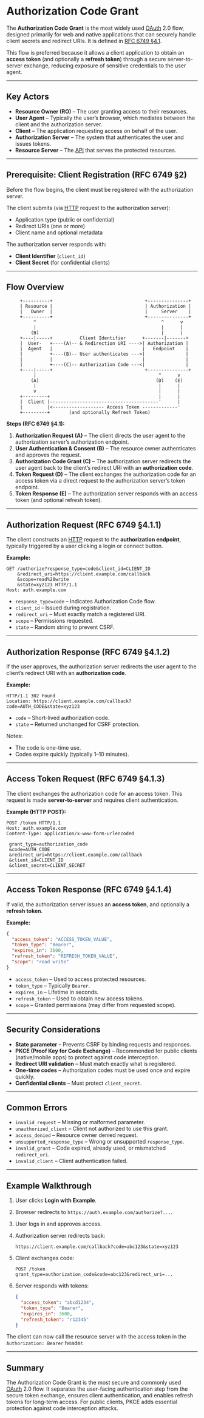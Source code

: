 # **Authorization Code Grant**

The **Authorization Code Grant** is the most widely used [OAuth](./oauth.md) 2.0 flow, designed primarily for web and native applications that can securely handle client secrets and redirect URIs. It is defined in [RFC 6749 §4.1](https://www.rfc-editor.org/rfc/rfc6749.html).

This flow is preferred because it allows a client application to obtain an **access token** (and optionally a **refresh token**) through a secure server-to-server exchange, reducing exposure of sensitive credentials to the user agent.

---

## **Key Actors**

* **Resource Owner (RO)** – The user granting access to their resources.
* **User Agent** – Typically the user’s browser, which mediates between the client and the authorization server.
* **Client** – The application requesting access on behalf of the user.
* **Authorization Server** – The system that authenticates the user and issues tokens.
* **Resource Server** – The [API](/docs/fundamenals/api.md) that serves the protected resources.

---

## **Prerequisite: Client Registration (RFC 6749 §2)**

Before the flow begins, the client must be registered with the authorization server.

The client submits (via [HTTP](/docs/fundamentals/http.md) request to the authorization server):

* Application type (public or confidential)
* Redirect URIs (one or more)
* Client name and optional metadata

The authorization server responds with:

* **Client Identifier** (`client_id`)
* **Client Secret** (for confidential clients)

---

## **Flow Overview**

```
     +----------+                                  +---------------+
     | Resource |                                  | Authorization |
     |   Owner  |                                  |     Server    |
     +----------+                                  +---------------+
          ^                                              ^      v
          |                                              |      |
         (B)                                             |      |
     +----|-----+          Client Identifier      +-------|-------+
     |  User-   +----(A)-- & Redirection URI ---->| Authorization |
     |  Agent   |                                 |   Endpoint    |
     |          +----(B)-- User authenticates --->|               |
     |          |                                 |               |
     |          +----(C)-- Authorization Code ---<|               |
     +----|-----+                                  +---------------+
          |                                             ^      v
         (A)                                           (D)    (E)
          |                                             |      |
          v                                             |      |
     +---------+                                        |      |
     |  Client |----------------------------------------'      |
     |         |<------------------- Access Token -------------'
     +---------+       (and optionally Refresh Token)
```

**Steps (RFC 6749 §4.1):**

1. **Authorization Request (A)** – The client directs the user agent to the authorization server’s authorization endpoint.
2. **User Authentication & Consent (B)** – The resource owner authenticates and approves the request.
3. **Authorization Code Grant (C)** – The authorization server redirects the user agent back to the client’s redirect URI with an **authorization code**.
4. **Token Request (D)** – The client exchanges the authorization code for an access token via a direct request to the authorization server’s token endpoint.
5. **Token Response (E)** – The authorization server responds with an access token (and optional refresh token).

---

## **Authorization Request (RFC 6749 §4.1.1)**

The client constructs an [HTTP](/docs/fundamentals/http.md) request to the **authorization endpoint**, typically triggered by a user clicking a login or connect button.

**Example:**

```
GET /authorize?response_type=code&client_id=CLIENT_ID
    &redirect_uri=https://client.example.com/callback
    &scope=read%20write
    &state=xyz123 HTTP/1.1
Host: auth.example.com
```

* `response_type=code` – Indicates Authorization Code flow.
* `client_id` – Issued during registration.
* `redirect_uri` – Must exactly match a registered URI.
* `scope` – Permissions requested.
* `state` – Random string to prevent CSRF.

---

## **Authorization Response (RFC 6749 §4.1.2)**

If the user approves, the authorization server redirects the user agent to the client’s redirect URI with an **authorization code**.

**Example:**

```
HTTP/1.1 302 Found
Location: https://client.example.com/callback?code=AUTH_CODE&state=xyz123
```

* `code` – Short-lived authorization code.
* `state` – Returned unchanged for CSRF protection.

Notes:

* The code is one-time use.
* Codes expire quickly (typically 1–10 minutes).

---

## **Access Token Request (RFC 6749 §4.1.3)**

The client exchanges the authorization code for an access token. This request is made **server-to-server** and requires client authentication.

**Example (HTTP POST):**

```
POST /token HTTP/1.1
Host: auth.example.com
Content-Type: application/x-www-form-urlencoded

 grant_type=authorization_code
 &code=AUTH_CODE
 &redirect_uri=https://client.example.com/callback
 &client_id=CLIENT_ID
 &client_secret=CLIENT_SECRET
```

---

## **Access Token Response (RFC 6749 §4.1.4)**

If valid, the authorization server issues an **access token**, and optionally a **refresh token**.

**Example:**

```json
{
  "access_token": "ACCESS_TOKEN_VALUE",
  "token_type": "Bearer",
  "expires_in": 3600,
  "refresh_token": "REFRESH_TOKEN_VALUE",
  "scope": "read write"
}
```

* `access_token` – Used to access protected resources.
* `token_type` – Typically `Bearer`.
* `expires_in` – Lifetime in seconds.
* `refresh_token` – Used to obtain new access tokens.
* `scope` – Granted permissions (may differ from requested scope).

---

## **Security Considerations**

* **State parameter** – Prevents CSRF by binding requests and responses.
* **PKCE (Proof Key for Code Exchange)** – Recommended for public clients (native/mobile apps) to protect against code interception.
* **Redirect URI validation** – Must match exactly what is registered.
* **One-time codes** – Authorization codes must be used once and expire quickly.
* **Confidential clients** – Must protect `client_secret`.

---

## **Common Errors**

* `invalid_request` – Missing or malformed parameter.
* `unauthorized_client` – Client not authorized to use this grant.
* `access_denied` – Resource owner denied request.
* `unsupported_response_type` – Wrong or unsupported `response_type`.
* `invalid_grant` – Code expired, already used, or mismatched `redirect_uri`.
* `invalid_client` – Client authentication failed.

---

## **Example Walkthrough**

1. User clicks **Login with Example**.
2. Browser redirects to `https://auth.example.com/authorize?...`.
3. User logs in and approves access.
4. Authorization server redirects back:

   ```
   https://client.example.com/callback?code=abc123&state=xyz123
   ```
5. Client exchanges code:

   ```
   POST /token
   grant_type=authorization_code&code=abc123&redirect_uri=...
   ```
6. Server responds with tokens:

   ```json
   {
     "access_token": "abcd1234",
     "token_type": "Bearer",
     "expires_in": 3600,
     "refresh_token": "r12345"
   }
   ```

The client can now call the resource server with the access token in the `Authorization: Bearer` header.

---

## **Summary**

The Authorization Code Grant is the most secure and commonly used [OAuth](./oauth.md) 2.0 flow. It separates the user-facing authentication step from the secure token exchange, ensures client authentication, and enables refresh tokens for long-term access. For public clients, PKCE adds essential protection against code interception attacks.
